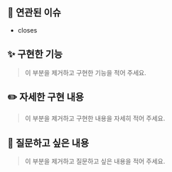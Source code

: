 ## 📌 연관된 이슈

- closes

## ✨ 구현한 기능

> 이 부분을 제거하고 구현한 기능을 적어 주세요.

## ✏️ 자세한 구현 내용

> 이 부분을 제거하고 구현한 내용을 자세히 적어 주세요.

## 🧐 질문하고 싶은 내용

> 이 부분을 제거하고 질문하고 싶은 내용을 적어 주세요.
